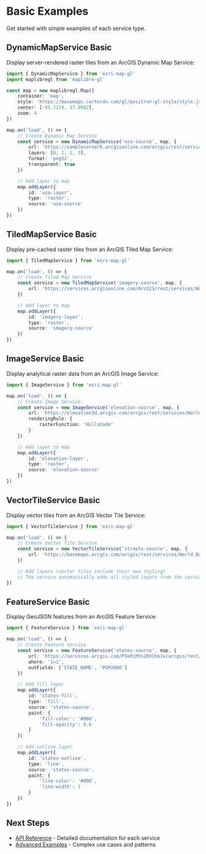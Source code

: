 # Basic Examples

Get started with simple examples of each service type.

## DynamicMapService Basic

Display server-rendered raster tiles from an ArcGIS Dynamic Map Service:

```typescript
import { DynamicMapService } from 'esri-map-gl'
import maplibregl from 'maplibre-gl'

const map = new maplibregl.Map({
    container: 'map',
    style: 'https://basemaps.cartocdn.com/gl/positron-gl-style/style.json',
    center: [-95.7129, 37.0902],
    zoom: 4
})

map.on('load', () => {
    // Create Dynamic Map Service
    const service = new DynamicMapService('usa-source', map, {
        url: 'https://sampleserver6.arcgisonline.com/arcgis/rest/services/USA/MapServer',
        layers: [0, 1, 2, 3], 
        format: 'png32',
        transparent: true
    })

    // Add layer to map
    map.addLayer({
        id: 'usa-layer',
        type: 'raster',
        source: 'usa-source'
    })
})
```

## TiledMapService Basic

Display pre-cached raster tiles from an ArcGIS Tiled Map Service:

```typescript
import { TiledMapService } from 'esri-map-gl'

map.on('load', () => {
    // Create Tiled Map Service
    const service = new TiledMapService('imagery-source', map, {
        url: 'https://services.arcgisonline.com/ArcGIS/rest/services/World_Imagery/MapServer'
    })

    // Add layer to map  
    map.addLayer({
        id: 'imagery-layer',
        type: 'raster',
        source: 'imagery-source'
    })
})
```

## ImageService Basic

Display analytical raster data from an ArcGIS Image Service:

```typescript
import { ImageService } from 'esri-map-gl'

map.on('load', () => {
    // Create Image Service
    const service = new ImageService('elevation-source', map, {
        url: 'https://elevation3d.arcgis.com/arcgis/rest/services/WorldElevation3D/Terrain3D/ImageServer',
        renderingRule: {
            rasterFunction: 'Hillshade'
        }
    })

    // Add layer to map
    map.addLayer({
        id: 'elevation-layer', 
        type: 'raster',
        source: 'elevation-source'
    })
})
```

## VectorTileService Basic

Display vector tiles from an ArcGIS Vector Tile Service:

```typescript
import { VectorTileService } from 'esri-map-gl'

map.on('load', () => {
    // Create Vector Tile Service
    const service = new VectorTileService('streets-source', map, {
        url: 'https://basemaps.arcgis.com/arcgis/rest/services/World_Basemap_v2/VectorTileServer'
    })

    // Add layers (vector tiles include their own styling)
    // The service automatically adds all styled layers from the service
})
```

## FeatureService Basic

Display GeoJSON features from an ArcGIS Feature Service:

```typescript
import { FeatureService } from 'esri-map-gl'

map.on('load', () => {
    // Create Feature Service
    const service = new FeatureService('states-source', map, {
        url: 'https://services.arcgis.com/P3ePLMYs2RVChkJx/arcgis/rest/services/USA_States_Generalized/FeatureServer/0',
        where: '1=1',
        outFields: ['STATE_NAME', 'POP2000']
    })

    // Add fill layer
    map.addLayer({
        id: 'states-fill',
        type: 'fill',
        source: 'states-source',
        paint: {
            'fill-color': '#088',
            'fill-opacity': 0.6
        }
    })

    // Add outline layer  
    map.addLayer({
        id: 'states-outline',
        type: 'line', 
        source: 'states-source',
        paint: {
            'line-color': '#000',
            'line-width': 1
        }
    })
})
```

## Next Steps

- [API Reference](../api/dynamic-map-service) - Detailed documentation for each service
- [Advanced Examples](./advanced) - Complex use cases and patterns